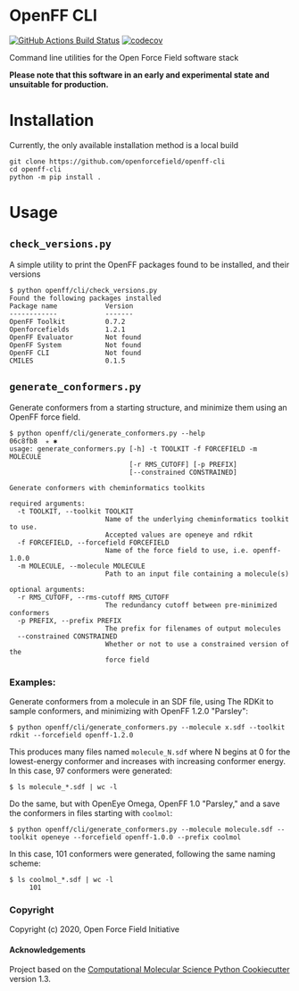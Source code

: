 OpenFF CLI
==============================
[//]: # (Badges)
[![GitHub Actions Build Status](https://github.com/openforcefield/openff-cli/workflows/ci/badge.svg)](https://github.com/openforcefield/openff-cli/actions?query=branch%3Amaster+workflow%3Aci)
[![codecov](https://codecov.io/gh/openforcefield/openff-cli/branch/master/graph/badge.svg)](https://codecov.io/gh/openforcefield/openff-cli/branch/master)


Command line utilities for the Open Force Field software stack

**Please note that this software in an early and experimental state and unsuitable for production.**

# Installation

Currently, the only available installation method is a local build

```shell
git clone https://github.com/openforcefield/openff-cli
cd openff-cli
python -m pip install .
```

# Usage

## `check_versions.py`

A simple utility to print the OpenFF packages found to be installed, and their versions

```shell
$ python openff/cli/check_versions.py
Found the following packages installed
Package name        	Version
------------            -------
OpenFF Toolkit      	0.7.2
Openforcefields     	1.2.1
OpenFF Evaluator    	Not found
OpenFF System       	Not found
OpenFF CLI          	Not found
CMILES              	0.1.5
```

## `generate_conformers.py`

Generate conformers from a starting structure, and minimize them using an OpenFF force field.

```shell
$ python openff/cli/generate_conformers.py --help                                 06c8fb8  ✭ ✱
usage: generate_conformers.py [-h] -t TOOLKIT -f FORCEFIELD -m MOLECULE
                              [-r RMS_CUTOFF] [-p PREFIX]
                              [--constrained CONSTRAINED]

Generate conformers with cheminformatics toolkits

required arguments:
  -t TOOLKIT, --toolkit TOOLKIT
                        Name of the underlying cheminformatics toolkit to use.
                        Accepted values are openeye and rdkit
  -f FORCEFIELD, --forcefield FORCEFIELD
                        Name of the force field to use, i.e. openff-1.0.0
  -m MOLECULE, --molecule MOLECULE
                        Path to an input file containing a molecule(s)

optional arguments:
  -r RMS_CUTOFF, --rms-cutoff RMS_CUTOFF
                        The redundancy cutoff between pre-minimized conformers
  -p PREFIX, --prefix PREFIX
                        The prefix for filenames of output molecules
  --constrained CONSTRAINED
                        Whether or not to use a constrained version of the
                        force field
```

### Examples:

Generate conformers from a molecule in an SDF file, using The RDKit to sample conformers, and minimizing with OpenFF 1.2.0 "Parsley":

```shell
$ python openff/cli/generate_conformers.py --molecule x.sdf --toolkit rdkit --forcefield openff-1.2.0
```

This produces many files named `molecule_N.sdf` where N begins at 0 for the lowest-energy conformer and increases with increasing conformer energy. In this case, 97 conformers were generated:
```
$ ls molecule_*.sdf | wc -l
```

Do the same, but with OpenEye Omega, OpenFF 1.0 "Parsley," and a save the conformers in files starting with `coolmol`:

```shell
$ python openff/cli/generate_conformers.py --molecule molecule.sdf --toolkit openeye --forcefield openff-1.0.0 --prefix coolmol
```

In this case, 101 conformers were generated, following the same naming scheme:

```shell
$ ls coolmol_*.sdf | wc -l
     101
```

### Copyright

Copyright (c) 2020, Open Force Field Initiative


#### Acknowledgements

Project based on the [Computational Molecular Science Python Cookiecutter](https://github.com/molssi/cookiecutter-cms) version 1.3.
